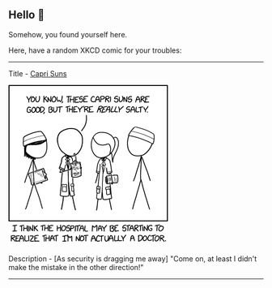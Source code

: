 ## Hello 👀

Somehow, you found yourself here.

Here, have a random XKCD comic for your troubles:

-----------------------------------

Title - [Capri Suns](https://xkcd.com/2647)

![Capri Suns](./random_comic.png)

Description - [As security is dragging me away] "Come on, at least I didn't make the mistake in the other direction!"

-----------------------------------